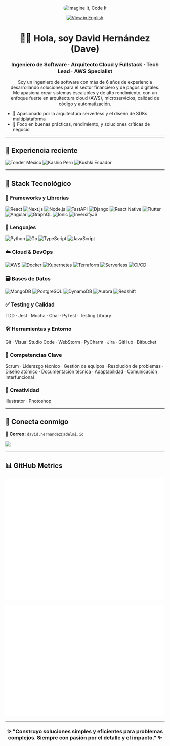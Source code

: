 <p align="center">
  <img src="https://yt3.googleusercontent.com/m3_3IbWGKu80R_uMPPSK2PCNRqwGAm5w2KED0fPESPeHniLvwjRRln23juYLl8lVGn7tYgXPug=w1707-fcrop64=1,00005a57ffffa5a8-k-c0xffffffff-no-nd-rj" alt="Imagine It, Code It" style="max-width: 100%; border-radius: 12px;">
</p>

<p align="center">
  <a href="https://github.com/davidhernandez-adm/davidhernandez-adm/blob/main/README_EN.md" target="_blank">
    <img src="https://img.shields.io/badge/README%20in%20English-%23007acc?style=for-the-badge&logo=readme&logoColor=white" alt="View in English" />
  </a>
</p>

<h1 align="center">👨‍💻 Hola, soy David Hernández (Dave)</h1>
<h3 align="center">Ingeniero de Software · Arquitecto Cloud y Fullstack · Tech Lead · AWS Specialist</h3>

<p align="center">
  Soy un ingeniero de software con más de 6 años de experiencia desarrollando soluciones para el sector financiero y de pagos digitales. <br/>
  Me apasiona crear sistemas escalables y de alto rendimiento, con un enfoque fuerte en arquitectura cloud (AWS), microservicios, calidad de código y automatización.
</p>

<ul>
  <li>🧠 Apasionado por la arquitectura serverless y el diseño de SDKs multiplataforma</li>
  <li>🚀 Foco en buenas prácticas, rendimiento, y soluciones críticas de negocio</li>
</ul>

---

## 🧳 Experiencia reciente

<p align="left">
  <img src="https://img.shields.io/badge/Tonder 🇲🇽-3B82F6?style=flat-square&logo=none&logoColor=white" alt="Tonder México" />
  <img src="https://img.shields.io/badge/Kashio 🇵🇪-1E3A8A?style=flat-square&logo=none&logoColor=white" alt="Kashio Perú" />
  <img src="https://img.shields.io/badge/Kushki 🇪🇨-00C389?style=flat-square&logo=none&logoColor=white" alt="Kushki Ecuador" />
</p>

---

## 🧠 Stack Tecnológico

### 🧱 Frameworks y Librerías

![React](https://img.shields.io/badge/React-20232A?style=flat-square\&logo=react\&logoColor=61DAFB)
![Next.js](https://img.shields.io/badge/Next.js-000000?style=flat-square\&logo=nextdotjs\&logoColor=white)
![Node.js](https://img.shields.io/badge/Node.js-339933?style=flat-square\&logo=nodedotjs\&logoColor=white)
![FastAPI](https://img.shields.io/badge/FastAPI-009688?style=flat-square\&logo=fastapi\&logoColor=white)
![Django](https://img.shields.io/badge/Django-092E20?style=flat-square\&logo=django\&logoColor=white)
![React Native](https://img.shields.io/badge/React_Native-20232A?style=flat-square\&logo=react\&logoColor=61DAFB)
![Flutter](https://img.shields.io/badge/Flutter-02569B?style=flat-square\&logo=flutter\&logoColor=white)
![Angular](https://img.shields.io/badge/Angular-DD0031?style=flat-square\&logo=angular\&logoColor=white)
![GraphQL](https://img.shields.io/badge/GraphQL-E10098?style=flat-square\&logo=graphql\&logoColor=white)
![Ionic](https://img.shields.io/badge/Ionic-3880FF?style=flat-square\&logo=ionic\&logoColor=white)
![InversifyJS](https://img.shields.io/badge/InversifyJS-800080?style=flat-square\&logo=typescript\&logoColor=white)

### 🧰 Lenguajes

![Python](https://img.shields.io/badge/Python-3776AB?style=flat-square\&logo=python\&logoColor=white)
![Go](https://img.shields.io/badge/Go-00ADD8?style=flat-square\&logo=go\&logoColor=white)
![TypeScript](https://img.shields.io/badge/TypeScript-3178C6?style=flat-square\&logo=typescript\&logoColor=white)
![JavaScript](https://img.shields.io/badge/JavaScript-F7DF1E?style=flat-square\&logo=javascript\&logoColor=black)

### ☁️ Cloud & DevOps

![AWS](https://img.shields.io/badge/AWS-FF9900?style=flat-square\&logo=amazonaws\&logoColor=white)
![Docker](https://img.shields.io/badge/Docker-2496ED?style=flat-square\&logo=docker\&logoColor=white)
![Kubernetes](https://img.shields.io/badge/Kubernetes-326CE5?style=flat-square\&logo=kubernetes\&logoColor=white)
![Terraform](https://img.shields.io/badge/Terraform-623CE4?style=flat-square\&logo=terraform\&logoColor=white)
![Serverless](https://img.shields.io/badge/Serverless-FD5750?style=flat-square\&logo=serverless\&logoColor=white)
![CI/CD](https://img.shields.io/badge/GitHub_Actions-2088FF?style=flat-square\&logo=github-actions\&logoColor=white)

### 🗃️ Bases de Datos

![MongoDB](https://img.shields.io/badge/MongoDB-47A248?style=flat-square\&logo=mongodb\&logoColor=white)
![PostgreSQL](https://img.shields.io/badge/PostgreSQL-336791?style=flat-square\&logo=postgresql\&logoColor=white)
![DynamoDB](https://img.shields.io/badge/DynamoDB-4053D6?style=flat-square\&logo=amazondynamodb\&logoColor=white)
![Aurora](https://img.shields.io/badge/Aurora-47A248?style=flat-square\&logo=amazonaws\&logoColor=white)
![Redshift](https://img.shields.io/badge/Redshift-8C4FFF?style=flat-square\&logo=amazon-redshift\&logoColor=white)

### ✅ Testing y Calidad

TDD · Jest · Mocha · Chai · PyTest · Testing Library

### 🛠️ Herramientas y Entorno

Git · Visual Studio Code · WebStorm · PyCharm · Jira · GitHub · Bitbucket

### 💼 Competencias Clave

Scrum · Liderazgo técnico · Gestión de equipos · Resolución de problemas · Diseño atómico · Documentación técnica · Adaptabilidad · Comunicación interfuncional

### 🎨 Creatividad

Illustrator · Photoshop

---

## 📢 Conecta conmigo

📩 **Correo:** `david.hernandez@adelmi.io`

<p align="left">
  <a href="https://www.linkedin.com/in/davex-hernandez/" target="_blank">
    <img src="https://img.shields.io/badge/LinkedIn-0A66C2?style=for-the-badge&logo=linkedin&logoColor=white" />
  </a>
</p>

---

## 📊 GitHub Metrics

<p align="center">
  <img src="./metrics.svg" alt="GitHub Metrics" />
</p>
<p align="center">
  <img src="./metrics.isocalendar.svg" alt="Isometric commit calendar" />
</p>

---

<h3 align="center">✨ "Construyo soluciones simples y eficientes para problemas complejos. Siempre con pasión por el detalle y el impacto." ✨</h3>
